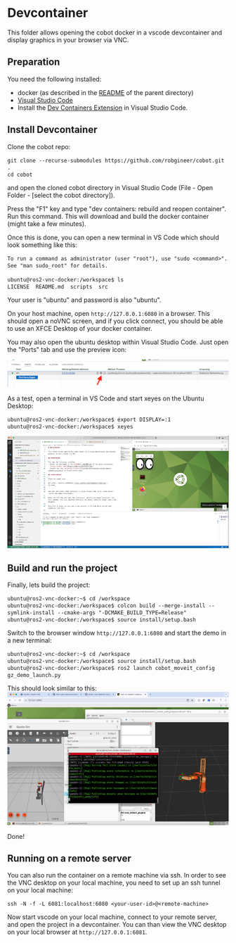# Devcontainer

This folder allows opening the cobot docker in a vscode devcontainer and display graphics in your browser via VNC.

## Preparation

You need the following installed:
- docker (as described in the [README](../README.md) of the parent directory)
- [Visual Studio Code](https://code.visualstudio.com/)
- Install the [Dev Containers Extension](vscode:extension/ms-vscode-remote.remote-containers) in Visual Studio Code.

## Install Devcontainer

Clone the cobot repo:
```
git clone --recurse-submodules https://github.com/robgineer/cobot.git .
cd cobot
```

and open the cloned cobot directory in Visual Studio Code (File - Open Folder - [select the cobot directory]).

Press the "F1" key and type "dev containers: rebuild and reopen container". Run this command. This will download and build the docker container (might take a few minutes).

Once this is done, you can open a new terminal in VS Code which should look something like this:
```
To run a command as administrator (user "root"), use "sudo <command>".
See "man sudo_root" for details.

ubuntu@ros2-vnc-docker:/workspace$ ls
LICENSE  README.md  scripts  src
```

Your user is "ubuntu" and password is also "ubuntu". 

On your host machine, open ``http://127.0.0.1:6080`` in a browser. This should open a noVNC screen, and if you click connect, you should be able to use an XFCE Desktop of your docker container.

You may also open the ubuntu desktop within Visual Studio Code. Just open the "Ports" tab and use the preview icon:

![](img/ports.png)

As a test, open a terminal in VS Code and start xeyes on the Ubuntu Desktop:
```
ubuntu@ros2-vnc-docker:/workspace$ export DISPLAY=:1
ubuntu@ros2-vnc-docker:/workspace$ xeyes
```
![](img/xeyes.png)


## Build and run the project

Finally, lets build the project:
```
ubuntu@ros2-vnc-docker:~$ cd /workspace
ubuntu@ros2-vnc-docker:/workspace$ colcon build --merge-install --symlink-install --cmake-args "-DCMAKE_BUILD_TYPE=Release"
ubuntu@ros2-vnc-docker:/workspace$ source install/setup.bash 
```

Switch to the browser window ``http://127.0.0.1:6080`` and start the demo in a new terminal:
```
ubuntu@ros2-vnc-docker:~$ cd /workspace
ubuntu@ros2-vnc-docker:/workspace$ source install/setup.bash
ubuntu@ros2-vnc-docker:/workspace$ ros2 launch cobot_moveit_config gz_demo_launch.py 
```

This should look similar to this:
![](img/vnc_example.png)

Done!

## Running on a remote server

You can also run the container on a remote machine via ssh. In order to see the VNC desktop on your local machine, you need to set up an ssh tunnel on your local machine:
```
ssh -N -f -L 6081:localhost:6080 <your-user-id>@<remote-machine>
```
Now start vscode on your local machine, connect to your remote server, and open the project in a devcontainer. You can than view the VNC desktop on your local browser at ``http://127.0.0.1:6081``.
